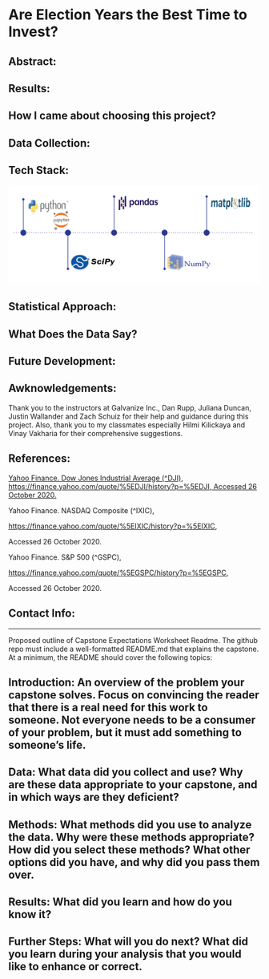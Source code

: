 # Are Election Years the Best Time to Invest?

## Abstract:

## Results:

## How I came about choosing this project?

## Data Collection:

## Tech Stack:

  ![alt text](https://github.com/yamasjose11/index-elections/blob/main/images/Screenshot%20from%202020-11-01%2013-37-15.png?raw=true) 

## Statistical Approach:

## What Does the Data Say?

## Future Development:

## Awknowledgements:
  Thank you to the instructors at Galvanize Inc., Dan Rupp, Juliana Duncan, Justin Wallander and Zach Schuiz for their help and guidance during this project. Also, thank you to my classmates especially Hilmi Kilickaya and Vinay Vakharia for their comprehensive suggestions.
  
## References:
  [Yahoo Finance. Dow Jones Industrial Average (^DJI),
   https://finance.yahoo.com/quote/%5EDJI/history?p=%5EDJI,
   Accessed 26 October 2020.](https://finance.yahoo.com/quote/%5EDJI/history?p=%5EDJI)
    
    
  Yahoo Finance. NASDAQ Composite (^IXIC), 
  
   https://finance.yahoo.com/quote/%5EIXIC/history?p=%5EIXIC, 
    
   Accessed 26 October 2020.
    
    
  Yahoo Finance. S&P 500 (^GSPC), 
  
   https://finance.yahoo.com/quote/%5EGSPC/history?p=%5EGSPC, 
    
   Accessed 26 October 2020.
    
    
## Contact Info:

________________________________
Proposed outline of Capstone Expectations Worksheet 
Readme. The github repo must include a well-formatted README.md that explains the capstone. At a minimum, the README should cover the following topics: 

## Introduction: An overview of the problem your capstone solves. Focus on convincing the reader that there is a real need for this work to someone. Not everyone needs to be a consumer of your problem, but it must add something to someone’s life. 

## Data: What data did you collect and use? Why are these data appropriate to your capstone, and in which ways are they deficient? 

## Methods: What methods did you use to analyze the data. Why were these methods appropriate? How did you select these methods? What other options did you have, and why did you pass them over. 

## Results: What did you learn and how do you know it? 

## Further Steps: What will you do next? What did you learn during your analysis that you would like to enhance or correct. 

